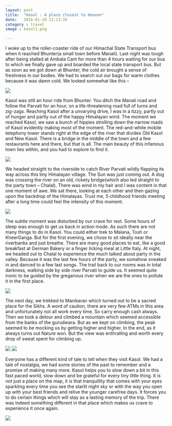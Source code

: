 ```yaml
---
layout: post
title:  "Kasol : A place closest to Heaven"
date:   2016-01-10 13:13:39
category : travel
image : kasol1.png

---
```


I woke up to the roller-coaster ride of our Himachal State Transport bus when it reached Bhunter(a small town before Manali). Last night was tough after being stalled at Ambala Cant for more than 4 hours waiting for our bus to which we finally gave up and boarded the local state transport bus. But as soon as we got down at Bhunter, the cold air brought a sense of freshness in our bodies. We had to search out our bags for warm clothes because it was damn cold. We looked somewhat like this –

<image src="/assets/images/kasol1.jpg"> </image>

Kasol was still an hour ride from Bhunter. You ditch the Manali road and follow the Parvati for an hour, on a life-threatening road full of turns and zig-zags. Reaching Kasol after a unvarying drive, I was in a tizzy, partly out of hunger and partly out of the happy Himalayan wind.  The moment we reached Kasol, we saw a bunch of hippies strolling down the narrow roads of Kasol evidently making most of the moment. The red-and-white mobile telephony tower stands right at the edge of the river that divides Old Kasol and New Kasol. There is a bridge in the middle of the town and a few restaurants here and there, but that is all. The main beauty of this infamous town lies within, and you had to explore to find it.

<image src="/assets/images/kasol2.jpg"> </image>

We headed straight to the riverside to catch River Parvati wildly flapping its way across this tiny Himalayan village. The Sun was just coming out. A dog was crossing the river on an old, rickety bridge(which also led straight to the party town – Chalal). There was wind in my hair and I was content in that one moment of awe. We sat there, looking at each other and then gazing upon the backdrop of the Himalayas. Trust me, 5 childhood friends meeting after a long time could feel the intensity of this moment.

<image src="/assets/images/kasol3.jpg"> </image>


The subtle moment was disturbed by our crave for rest. Some hours of sleep was enough to get us back in action mode. As such there are not many things to do in Kasol. You could either trek to Malana, Tosh or KheerGanga. But for the first evening, we chose to sit ideally near the riverbanks and just breathe. There are many good places to eat, like a good breakfast at German Bakery or a finger licking meal at Little Italy. At night, we headed out to Chalal to experience the much talked about party in the valley. Because it was the last few hours of the party, we somehow sneaked in and danced to a few last songs. The trail back to our rooms was in total darkness, walking side by side river Parvati to guide us. It seemed quite ironic to be guided by the gregarious river when we are the ones to pollute it in the first place.

<image src="/assets/images/kasol4.jpg"> </image>


The next day, we trekked to Manikaran which turned out to be a sacred place for the Sikhs. A word of caution, there are very few ATMs in this area and unfortunately not all work every time. So carry enough cash always. Then we took a detour and climbed a mountain which seemed accessible from the banks of the gurudwara. But as we kept on climbing, the peak seemed to be mocking us by getting higher and higher. In the end, as it always turns out Nature won. But the view was enthralling and worth every drop of sweat spent for climbing up.

<image src="/assets/images/kasol5.jpg"> </image>
<image src="/assets/images/kasol6.jpg"> </image>


Everyone has a different kind of tale to tell when they visit Kasol. We had a tale of nostalgia, we had some stories of the past to remember and a promise of making many more. Kasol helps you to slow down a bit in this fast paced world, slow down and be grateful for every tiny little thing. It is not just a place on the map, it is that tranquillity that comes with your eyes sparkling every time you see the starlit night sky or with the way you open up with your best friends and relive the younger carefree days. It forces you to do certain things which will stay as a lasting memory of the trip. There was indeed something different in that place which makes us crave to experience it once again.

<image src="/assets/images/kasol7.jpg"> </image>
